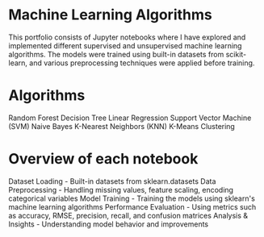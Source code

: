 # Machine Learning Algorithms
This portfolio consists of Jupyter notebooks where I have explored and implemented different supervised and unsupervised machine learning algorithms. The models were trained using built-in datasets from scikit-learn, and various preprocessing techniques were applied before training.

# Algorithms
Random Forest
Decision Tree
Linear Regression
Support Vector Machine (SVM)
Naive Bayes
K-Nearest Neighbors (KNN)
K-Means Clustering

# Overview of each notebook
Dataset Loading - Built-in datasets from sklearn.datasets
Data Preprocessing - Handling missing values, feature scaling, encoding categorical variables
Model Training - Training the models using sklearn's machine learning algorithms
Performance Evaluation - Using metrics such as accuracy, RMSE, precision, recall, and confusion matrices
Analysis & Insights - Understanding model behavior and improvements
